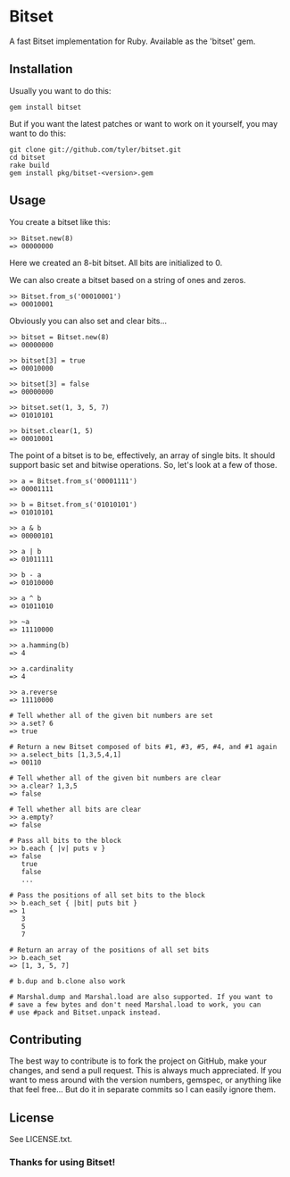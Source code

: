 Bitset
======

A fast Bitset implementation for Ruby. Available as the 'bitset' gem.


Installation
------------

Usually you want to do this:

    gem install bitset

But if you want the latest patches or want to work on it yourself, you may want
to do this:

    git clone git://github.com/tyler/bitset.git
    cd bitset
    rake build
    gem install pkg/bitset-<version>.gem


Usage
-----

You create a bitset like this:

    >> Bitset.new(8)
    => 00000000

Here we created an 8-bit bitset. All bits are initialized to 0.

We can also create a bitset based on a string of ones and zeros.

    >> Bitset.from_s('00010001')
    => 00010001

Obviously you can also set and clear bits...

    >> bitset = Bitset.new(8)
    => 00000000
    
    >> bitset[3] = true
    => 00010000
    
    >> bitset[3] = false
    => 00000000
    
    >> bitset.set(1, 3, 5, 7)
    => 01010101
    
    >> bitset.clear(1, 5)
    => 00010001

The point of a bitset is to be, effectively, an array of single bits. It should
support basic set and bitwise operations. So, let's look at a few of those.

    >> a = Bitset.from_s('00001111')
    => 00001111
    
    >> b = Bitset.from_s('01010101')
    => 01010101
    
    >> a & b
    => 00000101
    
    >> a | b
    => 01011111
    
    >> b - a
    => 01010000
    
    >> a ^ b
    => 01011010
    
    >> ~a
    => 11110000
    
    >> a.hamming(b)
    => 4
    
    >> a.cardinality
    => 4
    
    >> a.reverse
    => 11110000

    # Tell whether all of the given bit numbers are set
    >> a.set? 6
    => true

    # Return a new Bitset composed of bits #1, #3, #5, #4, and #1 again
    >> a.select_bits [1,3,5,4,1]
    => 00110

    # Tell whether all of the given bit numbers are clear
    >> a.clear? 1,3,5
    => false

    # Tell whether all bits are clear
    >> a.empty?
    => false

    # Pass all bits to the block
    >> b.each { |v| puts v }
    => false
       true
       false
       ...

    # Pass the positions of all set bits to the block
    >> b.each_set { |bit| puts bit }
    => 1
       3
       5
       7

    # Return an array of the positions of all set bits
    >> b.each_set
    => [1, 3, 5, 7]

    # b.dup and b.clone also work

    # Marshal.dump and Marshal.load are also supported. If you want to
    # save a few bytes and don't need Marshal.load to work, you can
    # use #pack and Bitset.unpack instead.

Contributing
------------

The best way to contribute is to fork the project on GitHub, make your changes,
and send a pull request. This is always much appreciated. If you want to mess
around with the version numbers, gemspec, or anything like that feel free... But
do it in separate commits so I can easily ignore them.


License
-------

See LICENSE.txt.


### Thanks for using Bitset!
